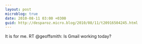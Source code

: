 ```yaml
---
layout: post
microblog: true
date: 2010-08-11 03:00 +0300
guid: http://desparoz.micro.blog/2010/08/11/t20916504245.html
---
```

It is for me. RT @geoffsmith: Is Gmail working today?
